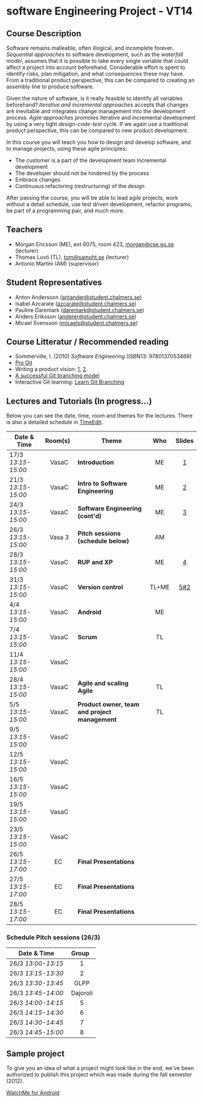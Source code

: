 # software Engineering Project - VT14

## Course Description
Software remains malleable, often illogical, and incomplete forever. *Sequential approaches* to software development, such as the *waterfall model*, assumes that it is possible to take every single variable that could affect a project into account beforehand. Considerable effort is spent to identify risks, plan mitigation, and what consequences these may have. From a traditional product perspective, this can be compared to creating an assembly line to produce software.

Given the nature of software, is it really feasible to identify all variables beforehand? *Iterative and incremental approaches* accepts that changes are inevitable and integrates change management into the development process. *Agile approaches* promotes iterative and incremental development by using a very tight *design-code-test* cycle. If we again use a traditional product perspective, this can be compared to new product development.

In this course you will teach you how to design and develop software, and to manage projects, using these agile principles:

- The customer is a part of the development team Incremental development 
- The developer should not be hindered by the process 
- Embrace changes 
- Continuous refactoring (restructuring) of the design
 
After passing the course, you will be able to lead agile projects, work without a detail schedule, use test driven development, refactor programs, be part of a programming pair, and much more. 


## Teachers

- Morgan Ericsson (ME), ext 6075, room 423, morgan@cse.gu.se (lecturer)
- Thomas Luvö (TL), tom@samoht.se (lecturer)
- Antonio Martini (AM) (supervisor)

## Student Representatives

- Anton Andersson (antander@student.chalmers.se)
- Isabel Azcarate (azcarate@student.chalmers.se)
- Pauline Daremark (daremark@student.chalmers.se)
- Anders Eriksson (anderer@student.chalmers.se)
- Micael Svensson (micaels@student.chalmers.se)

## Course Litteratur / Recommended reading

- Sommerville, I. (2010) *Software Engineering* (ISBN13: 9780137053469)
- [Pro Git][GITBOOK]
- Writing a product vision: [1][pv1], [2][pv2].
- [A successful Git branching model][gitbranch]
- Interactive Git learning: [Learn Git Branching][LearnGitBranching]

## Lectures and Tutorials (In progress…)

Below you can see the date, time, room and themes for the lectures. There is also a detailed schedule in [TimeEdit]. 

| Date & Time | Room(s) | Theme |Who | Slides |
|  ------	| :----:	| ------	| :------: |  :------: |
| 17/3 *13:15-15:00* | VasaC | **Introduction** | ME | [1][L1] |
| 21/3 *13:15-15:00* | VasaC | **Intro to Software Engineering** | ME | [2][L2] |
| 24/3 *13:15-15:00* | VasaC | **Software Engineering (cont'd)**| ME | [3][L3] |
| 26/3 *13:15-15:00* | Vasa 3 | **Pitch sessions (schedule below)**| AM | |
| 28/3 *13:15-15:00* | VasaC | **RUP and XP** | ME | [4][L4] |
| 31/3 *13:15-15:00* | VasaC | **Version control** | TL+ME | [5#2][L5.2] |
| 4/4 *13:15-15:00* | VasaC | **Android** | ME |  |
| 7/4 *13:15-15:00* | VasaC | **Scrum** | TL |  |
| 11/4 *13:15-15:00* | VasaC |  |  |  |
| 28/4 *13:15-15:00* | VasaC | **Agile and scaling Agile** | TL |  |
| 5/5 *13:15-15:00* | VasaC | **Product owner, team and project management** | TL |  |
| 9/5 *13:15-15:00* | VasaC |  |  |  |
| 12/5 *13:15-15:00* | VasaC |  |  |  |
| 16/5 *13:15-15:00* | VasaC |  |  |  |
| 19/5 *13:15-15:00* | VasaC |  |  |  |
| 23/5 *13:15-15:00* | VasaC |  |  |  |
| 26/5 *13:15-17:00* | EC | **Final Presentations** | | | 
| 27/5 *13:15-17:00* | EC | **Final Presentations** | | | 
| 28/5 *13:15-17:00* | EC | **Final Presentations** | | | 

[timeedit]: https://se.timeedit.net/web/chalmers/db1/public/ri157XQQ708Z50Qv17003gZ6y6Y7006Q5Y61Y5.html
[GITBOOK]: http://git-scm.com/book
[pv1]: http://www.scrumalliance.org/community/articles/2009/january/the-product-vision
[pv2]: http://www.joelonsoftware.com/articles/JimHighsmithonProductVisi.html
[gitbranch]: http://nvie.com/posts/a-successful-git-branching-model/
[LearnGitBranching]: http://pcottle.github.io/learnGitBranching/

[L1]: https://github.com/morganericsson/DAT255/blob/master/slides/l1.pdf?raw=true
[L2]: https://github.com/morganericsson/DAT255/blob/master/slides/l2.pdf?raw=true
[L3]: https://github.com/morganericsson/DAT255/blob/master/slides/l3.pdf?raw=true
[L4]: https://github.com/morganericsson/DAT255/blob/master/slides/l4.pdf?raw=true
[L5.2]: https://github.com/morganericsson/DAT255/blob/master/slides/l5.2.pdf?raw=true

### Schedule Pitch sessions (26/3)

| Date & Time | Group |
|  ------	| :----:	|
| 26/3 *13:00-13:15* | 1 |
| 26/3 *13:15-13:30* | 2 |
| 26/3 *13:30-13:45* | GLPP |
| 26/3 *13:45-14:00* | Dajoroli |
| 26/3 *14:00-14:15* | 5 |
| 26/3 *14:15-14:30* | 6 |
| 26/3 *14:30-14:45* | 7 |
| 26/3 *14:45-15:00* | 8 |


## Sample project
To give you an idea of what a project might look like in the end, we've been authorized to publish this project which was made during the fall semester (2012).

[WatchMe for Android][WTCHME]

[WTCHME]: http://github.com/johanbrook/watchme
